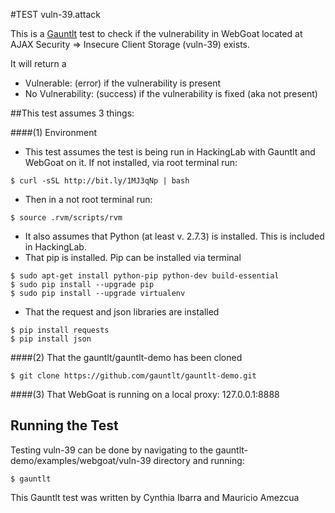 #TEST vuln-39.attack

This is a [Gauntlt](http://gauntlt.org/) test to check if the vulnerability in WebGoat located at AJAX Security => Insecure Client Storage (vuln-39) exists.

It will return a
 - Vulnerable: (error) if the vulnerability is present
 - No Vulnerability: (success) if the vulnerability is fixed (aka not present)

##This test assumes 3 things:

####(1) Environment

- This test assumes the test is being run in HackingLab with Gauntlt and WebGoat on it. If not installed, via root terminal run:

```
$ curl -sSL http://bit.ly/1MJ3qNp | bash
```

- Then in a not root terminal run:

```
$ source .rvm/scripts/rvm
```
 
- It also assumes that Python (at least v. 2.7.3) is installed. This is included in HackingLab.
- That pip is installed. Pip can be installed via terminal

```
$ sudo apt-get install python-pip python-dev build-essential 
$ sudo pip install --upgrade pip 
$ sudo pip install --upgrade virtualenv 
```

- That the request and json libraries are installed
```
$ pip install requests
$ pip install json
```

####(2) That the gauntlt/gauntlt-demo has been cloned

```
$ git clone https://github.com/gauntlt/gauntlt-demo.git
```
####(3) That WebGoat is running on a local proxy: 127.0.0.1:8888

## Running the Test

Testing vuln-39 can be done by navigating to the gauntlt-demo/examples/webgoat/vuln-39 directory and running:

```
$ gauntlt
```

This Gauntlt test was written by Cynthia Ibarra and Mauricio Amezcua 
